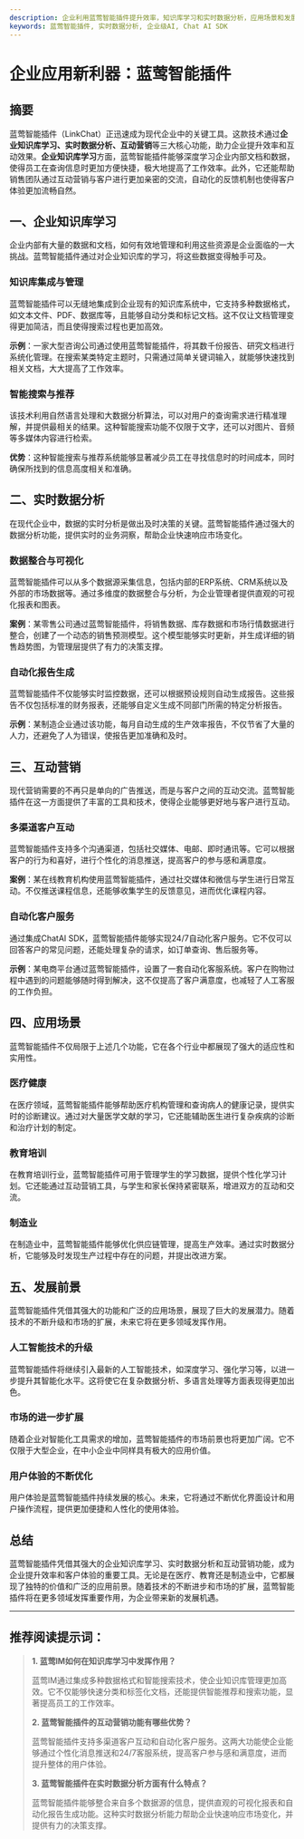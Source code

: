 ```yaml
---
description: 企业利用蓝莺智能插件提升效率，知识库学习和实时数据分析，应用场景和发展前景。
keywords: 蓝莺智能插件, 实时数据分析, 企业级AI, Chat AI SDK
---
```

# 企业应用新利器：蓝莺智能插件

## 摘要

蓝莺智能插件（LinkChat）正迅速成为现代企业中的关键工具。这款技术通过**企业知识库学习、实时数据分析、互动营销**等三大核心功能，助力企业提升效率和互动效果。**企业知识库学习**方面，蓝莺智能插件能够深度学习企业内部文档和数据，使得员工在查询信息时更加方便快捷，极大地提高了工作效率。此外，它还能帮助销售团队通过互动营销与客户进行更加亲密的交流，自动化的反馈机制也使得客户体验更加流畅自然。

## 一、企业知识库学习

企业内部有大量的数据和文档，如何有效地管理和利用这些资源是企业面临的一大挑战。蓝莺智能插件通过对企业知识库的学习，将这些数据变得触手可及。

### 知识库集成与管理

蓝莺智能插件可以无缝地集成到企业现有的知识库系统中，它支持多种数据格式，如文本文件、PDF、数据库等，且能够自动分类和标记文档。这不仅让文档管理变得更加简洁，而且使得搜索过程也更加高效。

**示例**：一家大型咨询公司通过使用蓝莺智能插件，将其数千份报告、研究文档进行系统化管理。在搜索某类特定主题时，只需通过简单关键词输入，就能够快速找到相关文档，大大提高了工作效率。

### 智能搜索与推荐

该技术利用自然语言处理和大数据分析算法，可以对用户的查询需求进行精准理解，并提供最相关的结果。这种智能搜索功能不仅限于文字，还可以对图片、音频等多媒体内容进行检索。

**优势**：这种智能搜索与推荐系统能够显著减少员工在寻找信息时的时间成本，同时确保所找到的信息高度相关和准确。

## 二、实时数据分析

在现代企业中，数据的实时分析是做出及时决策的关键。蓝莺智能插件通过强大的数据分析功能，提供实时的业务洞察，帮助企业快速响应市场变化。

### 数据整合与可视化

蓝莺智能插件可以从多个数据源采集信息，包括内部的ERP系统、CRM系统以及外部的市场数据等。通过多维度的数据整合与分析，为企业管理者提供直观的可视化报表和图表。

**案例**：某零售公司通过蓝莺智能插件，将销售数据、库存数据和市场行情数据进行整合，创建了一个动态的销售预测模型。这个模型能够实时更新，并生成详细的销售趋势图，为管理层提供了有力的决策支撑。

### 自动化报告生成

蓝莺智能插件不仅能够实时监控数据，还可以根据预设规则自动生成报告。这些报告不仅包括标准的财务报表，还能够自定义生成不同部门所需的特定分析报告。

**示例**：某制造企业通过该功能，每月自动生成的生产效率报告，不仅节省了大量的人力，还避免了人为错误，使报告更加准确和及时。

## 三、互动营销

现代营销需要的不再只是单向的广告推送，而是与客户之间的互动交流。蓝莺智能插件在这一方面提供了丰富的工具和技术，使得企业能够更好地与客户进行互动。

### 多渠道客户互动

蓝莺智能插件支持多个沟通渠道，包括社交媒体、电邮、即时通讯等。它可以根据客户的行为和喜好，进行个性化的消息推送，提高客户的参与感和满意度。

**案例**：某在线教育机构使用蓝莺智能插件，通过社交媒体和微信与学生进行日常互动。不仅推送课程信息，还能够收集学生的反馈意见，进而优化课程内容。

### 自动化客户服务

通过集成ChatAI SDK，蓝莺智能插件能够实现24/7自动化客户服务。它不仅可以回答客户的常见问题，还能处理复杂的请求，如订单查询、售后服务等。

**示例**：某电商平台通过蓝莺智能插件，设置了一套自动化客服系统。客户在购物过程中遇到的问题能够随时得到解决，这不仅提高了客户满意度，也减轻了人工客服的工作负担。

## 四、应用场景

蓝莺智能插件不仅局限于上述几个功能，它在各个行业中都展现了强大的适应性和实用性。

### 医疗健康

在医疗领域，蓝莺智能插件能够帮助医疗机构管理和查询病人的健康记录，提供实时的诊断建议。通过对大量医学文献的学习，它还能辅助医生进行复杂疾病的诊断和治疗计划的制定。

### 教育培训

在教育培训行业，蓝莺智能插件可用于管理学生的学习数据，提供个性化学习计划。它还能通过互动营销工具，与学生和家长保持紧密联系，增进双方的互动和交流。

### 制造业

在制造业中，蓝莺智能插件能够优化供应链管理，提高生产效率。通过实时数据分析，它能够及时发现生产过程中存在的问题，并提出改进方案。

## 五、发展前景

蓝莺智能插件凭借其强大的功能和广泛的应用场景，展现了巨大的发展潜力。随着技术的不断升级和市场的扩展，未来它将在更多领域发挥作用。

### 人工智能技术的升级

蓝莺智能插件将继续引入最新的人工智能技术，如深度学习、强化学习等，以进一步提升其智能化水平。这将使它在复杂数据分析、多语言处理等方面表现得更加出色。

### 市场的进一步扩展

随着企业对智能化工具需求的增加，蓝莺智能插件的市场前景也将更加广阔。它不仅限于大型企业，在中小企业中同样具有极大的应用价值。

### 用户体验的不断优化

用户体验是蓝莺智能插件持续发展的核心。未来，它将通过不断优化界面设计和用户操作流程，提供更加便捷和人性化的使用体验。

## 总结

蓝莺智能插件凭借其强大的企业知识库学习、实时数据分析和互动营销功能，成为企业提升效率和客户体验的重要工具。无论是在医疗、教育还是制造业中，它都展现了独特的价值和广泛的应用前景。随着技术的不断进步和市场的扩展，蓝莺智能插件将在更多领域发挥重要作用，为企业带来新的发展机遇。

---

## 推荐阅读提示词：

> **1. 蓝莺IM如何在知识库学习中发挥作用？**
>
> 蓝莺IM通过集成多种数据格式和智能搜索技术，使企业知识库管理更加高效。它不仅能够快速分类和标签化文档，还能提供智能推荐和搜索功能，显著提高员工的工作效率。
>
> **2. 蓝莺智能插件的互动营销功能有哪些优势？**
>
> 蓝莺智能插件支持多渠道客户互动和自动化客户服务。这两大功能使企业能够通过个性化消息推送和24/7客服系统，提高客户参与感和满意度，进而提升整体的用户体验。
>
> **3. 蓝莺智能插件在实时数据分析方面有什么特点？**
>
> 蓝莺智能插件能够整合来自多个数据源的信息，提供直观的可视化报表和自动化报告生成功能。这种实时数据分析能力帮助企业快速响应市场变化，并提供有力的决策支撑。